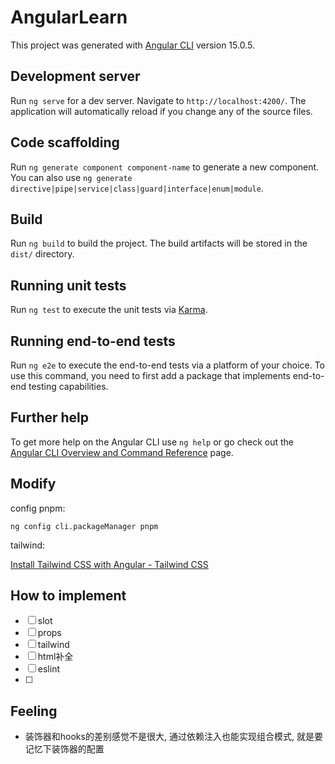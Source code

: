 # AngularLearn

This project was generated with [Angular CLI](https://github.com/angular/angular-cli) version 15.0.5.

## Development server

Run `ng serve` for a dev server. Navigate to `http://localhost:4200/`. The application will automatically reload if you change any of the source files.

## Code scaffolding

Run `ng generate component component-name` to generate a new component. You can also use `ng generate directive|pipe|service|class|guard|interface|enum|module`.

## Build

Run `ng build` to build the project. The build artifacts will be stored in the `dist/` directory.

## Running unit tests

Run `ng test` to execute the unit tests via [Karma](https://karma-runner.github.io).

## Running end-to-end tests

Run `ng e2e` to execute the end-to-end tests via a platform of your choice. To use this command, you need to first add a package that implements end-to-end testing capabilities.

## Further help

To get more help on the Angular CLI use `ng help` or go check out the [Angular CLI Overview and Command Reference](https://angular.io/cli) page.

## Modify

config pnpm:

`ng config cli.packageManager pnpm`

tailwind:

[Install Tailwind CSS with Angular - Tailwind CSS](https://tailwindcss.com/docs/guides/angular)

## How to implement

- [ ] slot
- [ ] props
- [ ] tailwind
- [ ] html补全
- [ ] eslint
- [ ] 


## Feeling
- 装饰器和hooks的差别感觉不是很大, 通过依赖注入也能实现组合模式, 就是要记忆下装饰器的配置